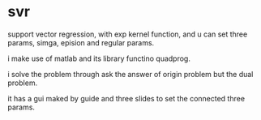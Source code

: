 # svr
support vector regression, with exp kernel function, and u can set three params, simga, epision and regular params.

i make use of matlab and its library functino quadprog. 

i solve the problem through ask the answer of origin problem but the dual problem.

it has a gui maked by guide and three slides to set the connected three params.
